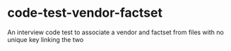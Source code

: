 # code-test-vendor-factset
An interview code test to associate a vendor and factset from files with no unique key linking the two
